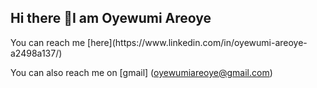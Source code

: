 ## Hi there 👋I am Oyewumi Areoye

<!--
**Oyewumi2024/Oyewumi2024** is a ✨ _special_ ✨ repository because its `README.md` (this file) appears on your GitHub profile.

Here are some ideas to get you started:

- 🔭 I’m currently working on Data Analysis
- 🌱 I’m currently learning Python
- 👯 I’m looking to collaborate on 
- 🤔 I’m looking for help with ...
- 💬 Ask me about what i do
- 📫 How to reach me: Linkedin
- 😄 Pronouns: He
- ⚡ Fun fact: Funny
-->You can reach me [here](https://www.linkedin.com/in/oyewumi-areoye-a2498a137/)
You can also reach me on [gmail] (oyewumiareoye@gmail.com)
